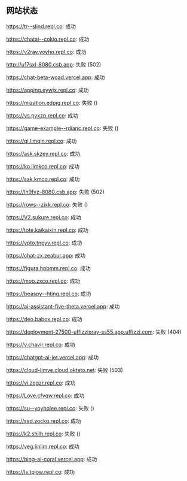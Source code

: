 ## 网站状态
https://tr--slind.repl.co: 成功

https://chatai--cokio.repl.co: 成功

https://v2ray.yoyho.repl.co: 成功

http://u17sxl-8080.csb.app: 失败 (502)

https://chat-beta-woad.vercel.app: 成功

https://apping.eywjx.repl.co: 成功

https://mization.edpjg.repl.co: 失败 ()

https://ys.pyxzp.repl.co: 成功

https://game-example--rdianc.repl.co: 失败 ()

https://qi.limqin.repl.co: 成功

https://ask.skzey.repl.co: 成功

https://ko.limkco.repl.co: 成功

https://sak.kmco.repl.co: 成功

https://lh9fvz-8080.csb.app: 失败 (502)

https://rows--zixk.repl.co: 失败 ()

https://V2.sukure.repl.co: 成功

https://tote.kaikaixin.repl.co: 成功

https://ypto.tnpyv.repl.co: 成功

https://chat-zx.zeabur.app: 成功

https://figura.hpbmm.repl.co: 成功

https://moo.zxco.repl.co: 成功

https://beaspy--hting.repl.co: 成功

https://ai-assistant-five-theta.vercel.app: 成功

https://deo.babox.repl.co: 成功

https://deployment-27500-uffizzixray-ss55.app.uffizzi.com: 失败 (404)

https://v.chavir.repl.co: 成功

https://chatgpt-ai-jet.vercel.app: 成功

https://cloud-limve.cloud.okteto.net: 失败 (503)

https://vi.zogzr.repl.co: 成功

https://Love.cfvqw.repl.co: 成功

https://su--yoyholee.repl.co: 失败 ()

https://ssd.zockq.repl.co: 成功

https://k2.shilh.repl.co: 失败 ()

https://veg.linlim.repl.co: 成功

https://bing-ai-coral.vercel.app: 成功

https://ls.tpjow.repl.co: 成功

